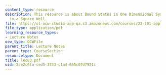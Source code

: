 ```yaml
---
content_type: resource
description: This resource is about Bound States in One Dimensional Systems ? Particle
  in a Square Well.
file: https://ol-ocw-studio-app-qa.s3.amazonaws.com/courses/22-101-applied-nuclear-physics-fall-2006/2ce2c6faced53733c1a4665c07d7921c_lec03.pdf
file_type: application/pdf
learning_resource_types:
- Lecture Notes
ocw_type: OCWFile
parent_title: Lecture Notes
parent_type: CourseSection
resourcetype: Document
title: lec03.pdf
uid: 2ce2c6fa-ced5-3733-c1a4-665c07d7921c
---
```

